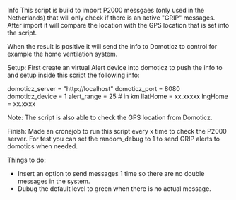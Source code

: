 Info
This script is build to import P2000 messgaes (only used in the Netherlands) that will only check if there is an active "GRIP" messages.
After import it will compare the location with the GPS location that is set into the script.

When the result is positive it will send the info to Domoticz to control for example the home ventilation system.

Setup:
First create an virtual Alert device into domoticz to push the info to and setup inside this script the following info:

domoticz_server = "http://localhost"
domoticz_port = 8080
domoticz_device = 1
alert_range = 25  # in km
llatHome = xx.xxxxx
lngHome = xx.xxxx

Note: The script is also able to check the GPS location from Domoticz.

Finish:
Made an cronejob to run this script every x time to check the P2000 server.
For test you can set the random_debug to 1 to send GRIP alerts to domotics when needed.


Things to do:
- Insert an option to send messages 1 time so there are no double messages in the system.
- Dubug the default level to green when there is no actual message.
